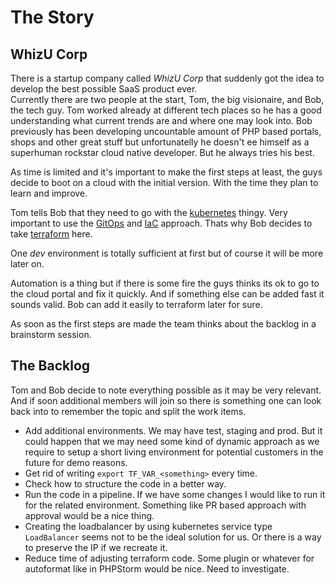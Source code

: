 # The Story

## WhizU Corp

There is a startup company called *WhizU Corp* that suddenly got the idea to develop the best possible SaaS product ever. <br>
Currently there are two people at the start, Tom, the big visionaire, and Bob, the tech guy. Tom worked already at different tech places so he has a good understanding what current trends are and where one may look into.
Bob previously has been developing uncountable amount of PHP based portals, shops and other great stuff but unfortunatelly he doesn't ee himself as a superhuman rockstar cloud native developer. But he always tries his best.

As time is limited and it's important to make the first steps at least, the guys decide to boot on a cloud with the initial version. With the time they plan to learn and improve.

Tom tells Bob that they need to go with the [kubernetes](https://kubernetes.io/) thingy. Very important to use the [GitOps](https://www.gitops.tech/) and [IaC](https://www.redhat.com/en/topics/automation/what-is-infrastructure-as-code-iac#:~:text=Infrastructure%20as%20Code%20(IaC)%20is,to%20edit%20and%20distribute%20configurations.) approach. Thats why Bob decides to take [terraform](https://www.terraform.io/) here.

One *dev* environment is totally sufficient at first but of course it will be more later on.

Automation is a thing but if there is some fire the guys thinks its ok to go to the cloud portal and fix it quickly. And if something else can be added fast it sounds valid. Bob can add it easily to terraform later for sure.

As soon as the first steps are made the team thinks about the backlog in a brainstorm session.

## The Backlog

Tom and Bob decide to note everything possible as it may be very relevant. And if soon additional members will join so there is something one can look back into to remember the topic and split the work items.

- Add additional environments. We may have test, staging and prod. But it could happen that we may need some kind of dynamic approach as we require to setup a short living environment for potential customers in the future for demo reasons.
- Get rid of writing `export TF_VAR_<something>` every time.
- Check how to structure the code in a better way.
- Run the code in a pipeline. If we have some changes I would like to run it for the related environment. Something like PR based approach with approval would be a nice thing.
- Creating the loadbalancer by using kubernetes service type `LoadBalancer` seems not to be the ideal solution for us. Or there is a way to preserve the IP if we recreate it.
- Reduce time of adjusting terraform code. Some plugin or whatever for autoformat like in PHPStorm would be nice. Need to investigate.